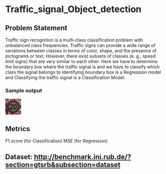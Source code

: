 # Traffic_signal_Object_detection

## Problem Statement

Traffic sign recognition is a multi-class classification problem with unbalanced class frequencies. Traffic signs can provide a wide range of variations between classes in terms of color, shape, and the presence of pictograms or text. However, there exist subsets of classes (e. g., speed limit signs) that are very similar to each other.
Here we have to determine the boundary box where the traffic signal is and we have to classify which class the signal belongs to
Identifying boundary box is a Regression model and Classifying the traffic signal is a Classification Model.

### Sample output
![Output of a Traffic Sign](https://github.com/Harsha70/Traffic_signal_Object_detection/blob/main/Speed_20.png?raw=true)


## Metrics
F1 score (for Classification)
MSE (for Regression)

## Dataset: http://benchmark.ini.rub.de/?section=gtsrb&subsection=dataset


